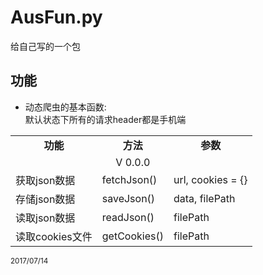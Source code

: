 <h1>AusFun.py</h1>
<p>给自己写的一个包</p>


<h2>功能</h2> 
<ul>
    <li>动态爬虫的基本函数: <br>默认状态下所有的请求header都是手机端</li>
</ul>

<table>
    <tr style="text-align: center;font-weight: bold;">
        <td>功能</td>
        <td>方法</td>
        <td>参数</td>
    </tr>
    <tr>
        <td></td>
        <td style="text-align: center;">V 0.0.0</td>
        <td></td>
    </tr>
    <tr>
        <td>获取json数据</td>
        <td>fetchJson()</td>
        <td>url, cookies = {}</td>
    </tr>
    <tr>
        <td>存储json数据</td>
        <td>saveJson()</td>
        <td>data, filePath</td>
    </tr>
    <tr>
        <td>读取json数据</td>
        <td>readJson()</td>
        <td>filePath</td>
    </tr>
    <tr>
        <td>读取cookies文件</td>
        <td>getCookies()</td>
        <td>filePath</td>
    </tr>
</table>

<small>2017/07/14</small>



